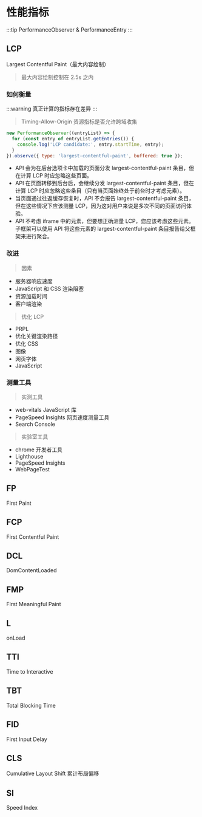 # 性能指标

:::tip
PerformanceObserver & PerformanceEntry
:::

## LCP

Largest Contentful Paint（最大内容绘制）

> 最大内容绘制控制在 2.5s 之内

### 如何衡量

:::warning
真正计算的指标存在差异
:::

> Timing-Allow-Origin 资源指标是否允许跨域收集

```js
new PerformanceObserver((entryList) => {
  for (const entry of entryList.getEntries()) {
    console.log('LCP candidate:', entry.startTime, entry);
  }
}).observe({ type: 'largest-contentful-paint', buffered: true });
```

- API 会为在后台选项卡中加载的页面分发 largest-contentful-paint 条目，但在计算 LCP 时应忽略这些页面。
- API 在页面转移到后台后，会继续分发 largest-contentful-paint 条目，但在计算 LCP 时应忽略这些条目（只有当页面始终处于前台时才考虑元素）。
- 当页面通过往返缓存恢复时，API 不会报告 largest-contentful-paint 条目，但在这些情况下应该测量 LCP，因为这对用户来说是多次不同的页面访问体验。
- API 不考虑 iframe 中的元素，但要想正确测量 LCP，您应该考虑这些元素。子框架可以使用 API 将这些元素的 largest-contentful-paint 条目报告给父框架来进行聚合。

### 改进

> 因素

- 服务器响应速度
- JavaScript 和 CSS 渲染阻塞
- 资源加载时间
- 客户端渲染

> 优化 LCP

- PRPL
- 优化关键渲染路径
- 优化 CSS
- 图像
- 网页字体
- JavaScript

### 测量工具

> 实测工具

- web-vitals JavaScript 库
- PageSpeed Insights 网页速度测量工具
- Search Console

> 实验室工具

- chrome 开发者工具
- Lighthouse
- PageSpeed Insights
- WebPageTest

## FP

First Paint

## FCP

First Contentful Paint

## DCL

DomContentLoaded

## FMP

First Meaningful Paint

## L

onLoad

## TTI

Time to Interactive

## TBT

Total Blocking Time

## FID

First Input Delay

## CLS

Cumulative Layout Shift 累计布局偏移

## SI

Speed Index
